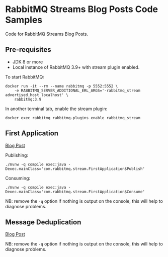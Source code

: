 # RabbitMQ Streams Blog Posts Code Samples

Code for RabbitMQ Streams Blog Posts.

## Pre-requisites

* JDK 8 or more
* Local instance of RabbitMQ 3.9+ with stream plugin enabled.

To start RabbitMQ:

```shell
docker run -it --rm --name rabbitmq -p 5552:5552 \
    -e RABBITMQ_SERVER_ADDITIONAL_ERL_ARGS='-rabbitmq_stream advertised_host localhost' \
    rabbitmq:3.9
```

In another terminal tab, enable the stream plugin:

```shell
docker exec rabbitmq rabbitmq-plugins enable rabbitmq_stream
```

## First Application

[Blog Post](https://blog.rabbitmq.com/posts/2021/07/rabbitmq-streams-first-application/)

Publishing:

```
./mvnw -q compile exec:java -Dexec.mainClass='com.rabbitmq.stream.FirstApplication$Publish'
```

Consuming:

```
./mvnw -q compile exec:java -Dexec.mainClass='com.rabbitmq.stream.FirstApplication$Consume'
```

NB: remove the `-q` option if nothing is output on the console, this will help to diagnose problems.

## Message Deduplication

[Blog Post](https://blog.rabbitmq.com/posts/2021/07/streams-deduplication/)

NB: remove the `-q` option if nothing is output on the console, this will help to diagnose problems.
